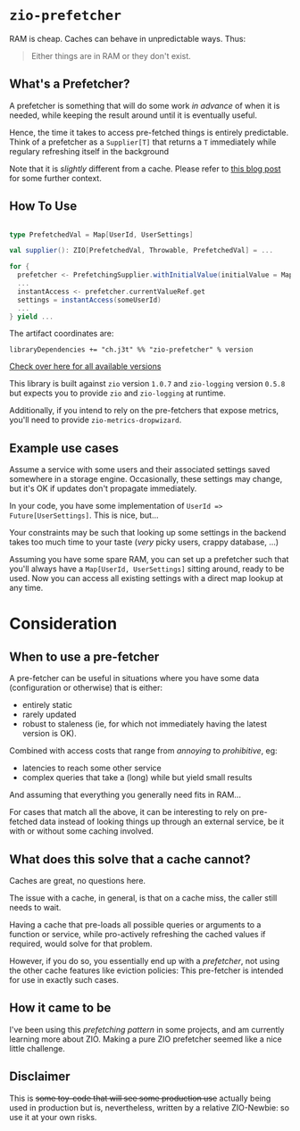# `zio-prefetcher`

RAM is cheap. Caches can behave in unpredictable ways. Thus:

> Either things are in RAM or they don't exist.

## What's a Prefetcher?
 
A prefetcher is something that will do some work _in advance_ of when it is needed, while keeping the result around until it is eventually useful.

Hence, the time it takes to access pre-fetched things is entirely predictable. Think of a prefetcher as a `Supplier[T]` 
that returns a `T` immediately while regulary refreshing itself in the background  

Note that it is _slightly_ different from a cache. Please refer to [this blog post](https://j3t.ch/tech/prefetching-pattern/) for some further context.


## How To Use

```scala

type PrefetchedVal = Map[UserId, UserSettings]

val supplier(): ZIO[PrefetchedVal, Throwable, PrefetchedVal] = ...

for {
  prefetcher <- PrefetchingSupplier.withInitialValue(initialValue = Map(), supplier = supplier(), updateInterval = 1.second)
  ...
  instantAccess <- prefetcher.currentValueRef.get
  settings = instantAccess(someUserId)
  ...
} yield ...


```

The artifact coordinates are:

```
libraryDependencies += "ch.j3t" %% "zio-prefetcher" % version
```

[Check over here for all available versions](https://mvnrepository.com/artifact/ch.j3t/zio-prefetcher)

This library is built against `zio` version `1.0.7` and `zio-logging` version `0.5.8` but expects you to provide `zio` and `zio-logging` at runtime.

Additionally, if you intend to rely on the pre-fetchers that expose metrics, you'll need to provide `zio-metrics-dropwizard`.

## Example use cases

Assume a service with some users and their associated settings saved somewhere in a storage engine. 
Occasionally, these settings may change, but it's OK if updates don't propagate immediately.

In your code, you have some implementation of `UserId => Future[UserSettings]`. This is nice, but...

Your constraints may be such that looking up some settings in the backend takes too much time to your taste (_very_ picky users, crappy database, ...)

Assuming you have some spare RAM, you can set up a prefetcher such that you'll always have a `Map[UserId, UserSettings]`
sitting around, ready to be used. Now you can access all existing settings with a direct map lookup at any time.

# Consideration

## When to use a pre-fetcher

A pre-fetcher can be useful in situations where you have some data (configuration or otherwise) that is either:
 - entirely static
 - rarely updated 
 - robust to staleness (ie, for which not immediately having the latest version is OK).
  
Combined with access costs that range from _annoying_ to _prohibitive_, eg:
 - latencies to reach some other service
 - complex queries that take a (long) while but yield small results
 
And assuming that everything you generally need fits in RAM...

For cases that match all the above, it can be interesting to rely on pre-fetched data instead of looking things up
through an external service, be it with or without some caching involved.

## What does this solve that a cache cannot?

Caches are great, no questions here.

The issue with a cache, in general, is that on a cache miss, the caller still needs to wait.  

Having a cache that pre-loads all possible queries or arguments to a function or service, while pro-actively refreshing 
the cached values if required, would solve for that problem.

However, if you do so, you essentially end up with a _prefetcher_, not using the other cache features like eviction policies: 
This pre-fetcher is intended for use in exactly such cases.  

## How it came to be

I've been using this _prefetching pattern_ in some projects, and am currently learning more about ZIO. 
Making a pure ZIO prefetcher seemed like a nice little challenge. 

## Disclaimer

This is ~~some toy-code that will see some production use~~ actually being used in production but is, 
nevertheless, written by a relative ZIO-Newbie: so use it at your own risks.
